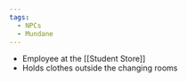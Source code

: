 ```yaml
---
tags:
  - NPCs
  - Mundane
---
```

- Employee at the [[Student Store]]
- Holds clothes outside the changing rooms
